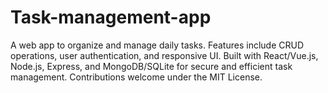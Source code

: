 # Task-management-app
A web app to organize and manage daily tasks. Features include CRUD operations, user authentication, and responsive UI. Built with React/Vue.js, Node.js, Express, and MongoDB/SQLite for secure and efficient task management. Contributions welcome under the MIT License.
